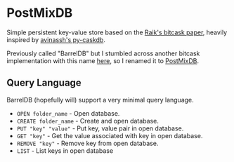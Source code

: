 # PostMixDB

Simple persistent key-value store based on the [Raik's bitcask paper](https://riak.com/assets/bitcask-intro.pdf),
heavily inspired by [avinassh's py-caskdb](https://github.com/avinassh/py-caskdb).

Previously called "BarrelDB" but I stumbled across another bitcask implementation with this name [here](https://github.com/mr-karan/barreldb),
so I renamed it to [PostMixDB](https://en.wikipedia.org/wiki/Premix_and_postmix).

## Query Language

BarrelDB (hopefully will) support a very minimal query language.

+ `OPEN folder_name` - Open database.
+ `CREATE folder_name` - Create and open database.
+ `PUT "key" "value"` - Put key, value pair in open database.
+ `GET "key"` - Get the value associated with key in open database.
+ `REMOVE "key"` - Remove key from open database.
+ `LIST` - List keys in open database 

